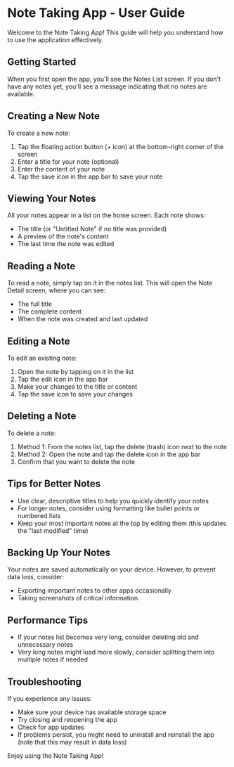 # Note Taking App - User Guide

Welcome to the Note Taking App! This guide will help you understand how to use the application effectively.

## Getting Started

When you first open the app, you'll see the Notes List screen. If you don't have any notes yet, you'll see a message indicating that no notes are available.

## Creating a New Note

To create a new note:

1. Tap the floating action button (+ icon) at the bottom-right corner of the screen
2. Enter a title for your note (optional)
3. Enter the content of your note
4. Tap the save icon in the app bar to save your note

## Viewing Your Notes

All your notes appear in a list on the home screen. Each note shows:
- The title (or "Untitled Note" if no title was provided)
- A preview of the note's content
- The last time the note was edited

## Reading a Note

To read a note, simply tap on it in the notes list. This will open the Note Detail screen, where you can see:
- The full title
- The complete content
- When the note was created and last updated

## Editing a Note

To edit an existing note:
1. Open the note by tapping on it in the list
2. Tap the edit icon in the app bar
3. Make your changes to the title or content
4. Tap the save icon to save your changes

## Deleting a Note

To delete a note:
1. Method 1: From the notes list, tap the delete (trash) icon next to the note
2. Method 2: Open the note and tap the delete icon in the app bar
3. Confirm that you want to delete the note

## Tips for Better Notes

- Use clear, descriptive titles to help you quickly identify your notes
- For longer notes, consider using formatting like bullet points or numbered lists
- Keep your most important notes at the top by editing them (this updates the "last modified" time)

## Backing Up Your Notes

Your notes are saved automatically on your device. However, to prevent data loss, consider:
- Exporting important notes to other apps occasionally
- Taking screenshots of critical information

## Performance Tips

- If your notes list becomes very long, consider deleting old and unnecessary notes
- Very long notes might load more slowly; consider splitting them into multiple notes if needed

## Troubleshooting

If you experience any issues:
- Make sure your device has available storage space
- Try closing and reopening the app
- Check for app updates
- If problems persist, you might need to uninstall and reinstall the app (note that this may result in data loss)

Enjoy using the Note Taking App!
